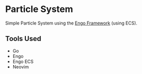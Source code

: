 # Particle System

Simple Particle System using the [Engo Framework](https://github.com/EngoEngine/engo) (using ECS).

## Tools Used

* Go
* Engo
* Engo ECS
* Neovim


